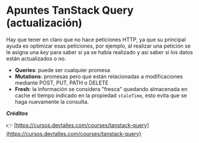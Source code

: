 # Apuntes TanStack Query (actualización)

Hay que tener en claro que no hace peticiones HTTP, ya que su principal ayuda es optimizar esas peticiones, por ejemplo, al realizar una petición se le asigna una _key_ para saber si ya se había realizado y asi saber si los datos están actualizados o no.

- **Queries**: puede ser cualquier promesa
- **Mutations**: promesas pero que están relacionadas a modificaciones mediante POST, PUT, PATH o DELETE
- **Fresh**: la información se considera "fresca" quedando almacenada en cache el tiempo indicado en la propiedad `staleTime`, esto evita que se haga nuevamente la consulta.

**_Créditos_**

👉 [https://cursos.devtalles.com/courses/tanstack-query](https://cursos.devtalles.com/courses/tanstack-query)
